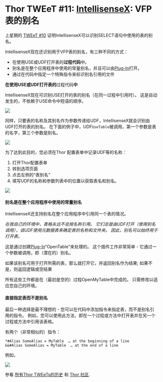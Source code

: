﻿Thor TWEeT #11: <a href="https://github.com/VFPX/IntelliSenseX" target="_blank">IntellisenseX</a>: VFP表的别名
===

上星期的 [TWEeT #10](Tweet_10.md) 证明IntellisenseX可以识别SELECT语句中使用的表的别名。

IntellisenseX现在还识别用于VFP表的别名，有三种不同的方式：

*   在使用USE或UDF打开表的**过程代码**中。
*   别名是在整个应用程序中使用的常量别名，并且可以由[Plug-In](../Thor_add_plugins.md)打开。
*   通过在代码中指定一个特殊指令来标识别名引用的文件

**在使用USE或UDF打开表的**过程代码**中**

IntellisenseX现在可识别USE打开的表的别名（在同一过程中引用时）。 这是自动发生的，不依赖于USE命令中短语的顺序。

![](Images/Tweet11a.png)

同样，只要表的名称及其别名作为参数传递给UDF，IntellisenseX就会识别由UDF打开的表的别名。 在下面的例子中，UDF`UseTable`被调用，第一个参数是表的名字，第三个参数是别名。

![](Images/Tweet11b.png)

为了达到此目的，您必须在Thor 配置表单中记录UDF等的名称：

1.  打开Thor配置表单
2.  转到选项页面
3.  点击左侧的“表别名”
4.  填写UDF的名称和参数列表中的位置以获取表名和别名。

![](Images/Tweet11c.png)

#### 别名是在整个应用程序中使用的常量别名

IntellisenseX还支持别名在整个应用程序中引用同一个表的情况。

_在我自己的环境中，表格永远不会按名称引用。 它们总是由UDF打开（使用别名调用），该UDF使用元数据表来确定表的名称和文件夹。 因此，别名可以始终用于打开表。_

这是通过创建[Plug-In](Thor_add_plugins.md)“OpenTable”来处理的。 这个插件工作非常简单 - 它通过一个参数被调用，即（潜在的）别名。

如果该别名可用于打开所需的表，那么就打开它，并返回别名作为结果; 如果不是，则返回逻辑或空结果

所有这些工作都是在（最初是空的）过程OpenMyTable中完成的。 只需修改以适应您自己的环境。

#### 直接指定表而不是别名

最后一种选择是最不理想的 - 您可以在代码中添加指令来指定表，而不是别名引用的指令。 例如，您可以使用此方法，即在一个过程或方法中打开表并在另一个过程或方法中引用该表格。

有两个（非常相似的）指令：

    *#Alias SomeAlias = MyTable  … at the beginning of a line
    &&#Alias SomeAlias = MyTable  … at the end of a line

例如，

![](Images/Tweet11d.png)

参看 [所有Thor TWEeTs的历史](../TWEeTs.md) 和 [Thor 社区](https://groups.google.com/forum/?fromgroups#!forum/FoxProThor).
